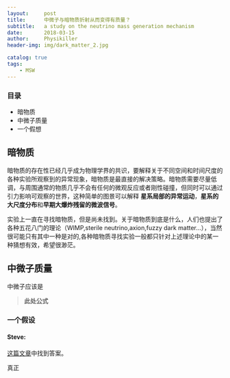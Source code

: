 ```yaml
---
layout:     post
title:      中微子与暗物质折射从而变得有质量？
subtitle:   a study on the neutrino mass generation mechanism 
date:       2018-03-15
author:     Physikiller
header-img: img/dark_matter_2.jpg

catalog: true
tags:
    - MSW
---
```





### 目录
 
- 暗物质
- 中微子质量
- 一个假想



## 暗物质
暗物质的存在性已经几乎成为物理学界的共识，要解释关于不同空间和时间尺度的各种实验所观察到的异常现象，暗物质是最直接的解决策略。暗物质需要尽量低调，与周围通常的物质几乎不会有任何的微观反应或者刚性碰撞，但同时可以通过引力影响可观察的世界，这种简单的图景可以解释 **星系局部的异常运动**，**星系的大尺度分布**和**早期大爆炸残留的微波信号**。

实验上一直在寻找暗物质，但是尚未找到。关于暗物质到底是什么，人们也提出了各种五花八门的理论（WIMP,sterile neutrino,axion,fuzzy dark matter...），当然很可能只有其中一种是对的,各种暗物质寻找实验一般都只针对上述理论中的某一种猜想有效，希望很渺茫。

## 中微子质量
中微子应该是


> **此处公式**

### 一个假设


#### Steve:


[这篇文章](http://www.jiujitsubrotherhood.com/brazilian-jiu-jitsu-tips-a-c-t-model/)中找到答案。

真正
